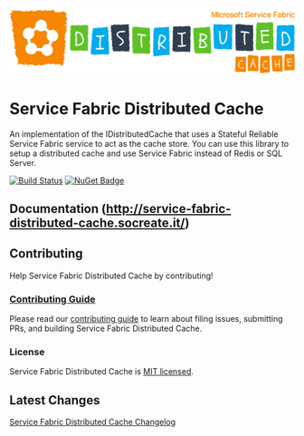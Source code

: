 # [![Service Fabric Distributed Cache](./assets/microsoft-service-fabric-distributed-cache.png)](./assets/microsoft-service-fabric-distributed-cache.png)

# Service Fabric Distributed Cache
An implementation of the IDistributedCache that uses a Stateful Reliable Service Fabric service to act as the cache store. You can use this library to setup a distributed cache and use Service Fabric instead of Redis or SQL Server.

[![Build Status](https://dev.azure.com/SoCreate/Open%20Source%20Projects/_apis/build/status/SoCreate.service-fabric-distributed-cache?branchName=master)](https://dev.azure.com/SoCreate/Open%20Source%20Projects/_build/latest?definitionId=17&branchName=master)
[![NuGet Badge](https://buildstats.info/nuget/SoCreate.Extensions.Caching.ServiceFabric)](https://www.nuget.org/packages/SoCreate.Extensions.Caching.ServiceFabric/)

## Documentation (<http://service-fabric-distributed-cache.socreate.it/>)

## Contributing

Help Service Fabric Distributed Cache by contributing!

### [Contributing Guide](./CONTRIBUTING.md)

Please read our [contributing guide](./CONTRIBUTING.md) to learn about filing issues, submitting PRs, and building
Service Fabric Distributed Cache.

### License

Service Fabric Distributed Cache is [MIT licensed](./LICENSE).

## Latest Changes

[Service Fabric Distributed Cache Changelog](./CHANGELOG.md)
